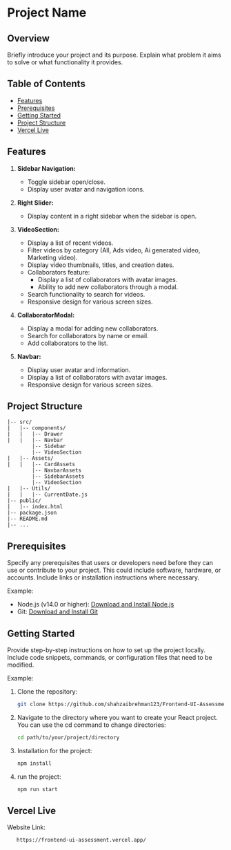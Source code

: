 # Project Name

## Overview

Briefly introduce your project and its purpose. Explain what problem it aims to solve or what functionality it provides.

## Table of Contents

- [Features](#features)
- [Prerequisites](#prerequisites)
- [Getting Started](#getting-started)
- [Project Structure](#project-structure)
- [Vercel Live](#vercel-Live)


## Features

1. **Sidebar Navigation:**
   - Toggle sidebar open/close.
   - Display user avatar and navigation icons.

2. **Right Slider:**
   - Display content in a right sidebar when the sidebar is open.

3. **VideoSection:**
   - Display a list of recent videos.
   - Filter videos by category (All, Ads video, Ai generated video, Marketing video).
   - Display video thumbnails, titles, and creation dates.
   - Collaborators feature:
     - Display a list of collaborators with avatar images.
     - Ability to add new collaborators through a modal.
   - Search functionality to search for videos.
   - Responsive design for various screen sizes.

4. **CollaboratorModal:**
   - Display a modal for adding new collaborators.
   - Search for collaborators by name or email.
   - Add collaborators to the list.

5. **Navbar:**
   - Display user avatar and information.
   - Display a list of collaborators with avatar images.
   - Responsive design for various screen sizes.


## Project Structure

``` your-project/
|-- src/
|   |-- components/
|   |   |-- Drawer
|   |   |-- Navbar
        |-- Sidebar
        |-- VideoSection
|   |-- Assets/
|   |   |-- CardAssets
        |-- NavbarAssets
        |-- SidebarAssets
        |-- VideoSection
|   |-- Utils/
|   |   |-- CurrentDate.js
|-- public/
|   |-- index.html
|-- package.json
|-- README.md
|-- ...
```



## Prerequisites

Specify any prerequisites that users or developers need before they can use or contribute to your project. This could include software, hardware, or accounts. Include links or installation instructions where necessary.

Example:
- Node.js (v14.0 or higher): [Download and Install Node.js](https://nodejs.org/)
- Git: [Download and Install Git](https://git-scm.com/downloads)

## Getting Started

Provide step-by-step instructions on how to set up the project locally. Include code snippets, commands, or configuration files that need to be modified.

Example:

1. Clone the repository:

   ```bash
   git clone https://github.com/shahzaibrehman123/Frontend-UI-Assessment.git

2. Navigate to the directory where you want to create your React project. You can use the cd command to change directories:

   ```bash
   cd path/to/your/project/directory

3. Installation for the project:

   ```bash
   npm install

4. run the project:

   ```bash
   npm run start

## Vercel Live
 Website Link: 
```bash
   https://frontend-ui-assessment.vercel.app/
